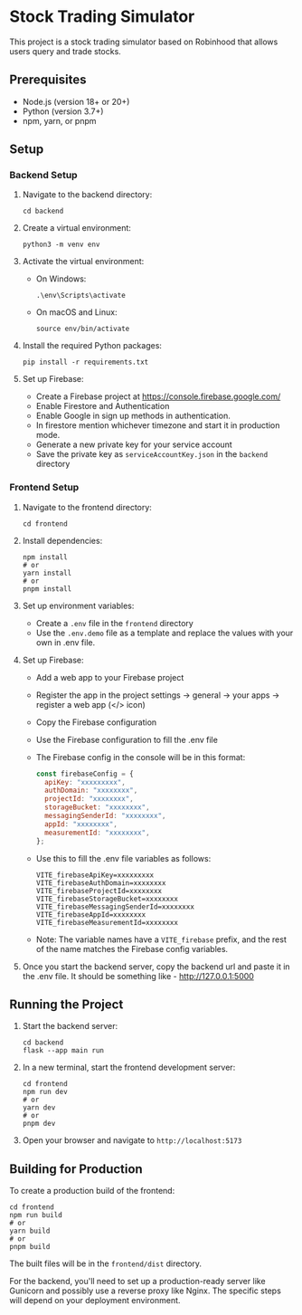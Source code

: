 # Stock Trading Simulator

This project is a stock trading simulator based on Robinhood that allows users query and trade stocks.

## Prerequisites

- Node.js (version 18+ or 20+)
- Python (version 3.7+)
- npm, yarn, or pnpm

## Setup

### Backend Setup

1. Navigate to the backend directory:

   ```
   cd backend
   ```

2. Create a virtual environment:

   ```
   python3 -m venv env
   ```

3. Activate the virtual environment:

   - On Windows:
     ```
     .\env\Scripts\activate
     ```
   - On macOS and Linux:
     ```
     source env/bin/activate
     ```

4. Install the required Python packages:

   ```
   pip install -r requirements.txt
   ```

5. Set up Firebase:

   - Create a Firebase project at https://console.firebase.google.com/
   - Enable Firestore and Authentication
   - Enable Google in sign up methods in authentication.
   - In firestore mention whichever timezone and start it in production mode.
   - Generate a new private key for your service account
   - Save the private key as `serviceAccountKey.json` in the `backend` directory

### Frontend Setup

1. Navigate to the frontend directory:

   ```
   cd frontend
   ```

2. Install dependencies:

   ```
   npm install
   # or
   yarn install
   # or
   pnpm install
   ```

3. Set up environment variables:

   - Create a `.env` file in the `frontend` directory
   - Use the `.env.demo` file as a template and replace the values with your own in .env file.

4. Set up Firebase:

   - Add a web app to your Firebase project
   - Register the app in the project settings -> general -> your apps -> register a web app (</> icon)
   - Copy the Firebase configuration
   - Use the Firebase configuration to fill the .env file
   - The Firebase config in the console will be in this format:

     ```javascript
     const firebaseConfig = {
       apiKey: "xxxxxxxxx",
       authDomain: "xxxxxxxx",
       projectId: "xxxxxxxx",
       storageBucket: "xxxxxxxx",
       messagingSenderId: "xxxxxxxx",
       appId: "xxxxxxxx",
       measurementId: "xxxxxxxx",
     };
     ```

   - Use this to fill the .env file variables as follows:
     ```
     VITE_firebaseApiKey=xxxxxxxxx
     VITE_firebaseAuthDomain=xxxxxxxx
     VITE_firebaseProjectId=xxxxxxxx
     VITE_firebaseStorageBucket=xxxxxxxx
     VITE_firebaseMessagingSenderId=xxxxxxxx
     VITE_firebaseAppId=xxxxxxxx
     VITE_firebaseMeasurementId=xxxxxxxx
     ```
   - Note: The variable names have a `VITE_firebase` prefix, and the rest of the name matches the Firebase config variables.

5. Once you start the backend server, copy the backend url and paste it in the .env file. It should be something like - http://127.0.0.1:5000

## Running the Project

1. Start the backend server:

   ```
   cd backend
   flask --app main run
   ```

2. In a new terminal, start the frontend development server:

   ```
   cd frontend
   npm run dev
   # or
   yarn dev
   # or
   pnpm dev
   ```

3. Open your browser and navigate to `http://localhost:5173`

## Building for Production

To create a production build of the frontend:

```
cd frontend
npm run build
# or
yarn build
# or
pnpm build
```

The built files will be in the `frontend/dist` directory.

For the backend, you'll need to set up a production-ready server like Gunicorn and possibly use a reverse proxy like Nginx. The specific steps will depend on your deployment environment.
